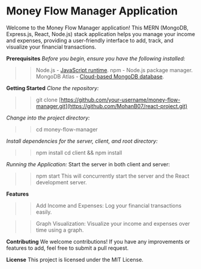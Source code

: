 # **Money Flow Manager Application**

Welcome to the Money Flow Manager application! This MERN (MongoDB, Express.js, React, Node.js) stack application helps you manage your income and expenses, providing a user-friendly interface to add, track, and visualize your financial transactions.

**Prerequisites**
_Before you begin, ensure you have the following installed:_
>> Node.js - [JavaScript runtime](https://nodejs.org/en).
>> npm - Node.js package manager.
>> MongoDB Atlas - [Cloud-based MongoDB database](https://www.mongodb.com/atlas/database).

**Getting Started**
_Clone the repository:_
>> git clone [https://github.com/your-username/money-flow-manager.git](https://github.com/MohanB07/react-project.git)

_Change into the project directory:_
>> cd money-flow-manager

_Install dependencies for the server, client, and root directory:_
>> npm install
>> cd client && npm install

_Running the Application:_
Start the server in both client and server:
>> npm start
This will concurrently start the server and the React development server.

**Features**
>> Add Income and Expenses: Log your financial transactions easily.

>> Graph Visualization: Visualize your income and expenses over time using a graph.

**Contributing**
We welcome contributions! If you have any improvements or features to add, feel free to submit a pull request.

**License**
This project is licensed under the MIT License.

